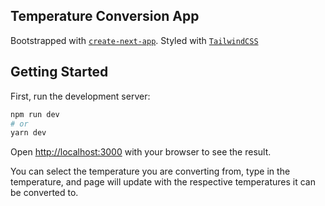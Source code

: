 ## Temperature Conversion App

Bootstrapped with [`create-next-app`](https://github.com/vercel/next.js/tree/canary/packages/create-next-app).
Styled with [`TailwindCSS`](https://tailwindcss.com/)

## Getting Started

First, run the development server:

```bash
npm run dev
# or
yarn dev
```

Open [http://localhost:3000](http://localhost:3000) with your browser to see the result.

You can select the temperature you are converting from, type in the temperature, and page will update with the respective temperatures it can be converted to.

